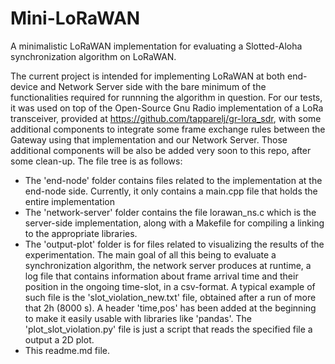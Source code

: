 # Mini-LoRaWAN
A minimalistic LoRaWAN implementation for evaluating a Slotted-Aloha synchronization algorithm on LoRaWAN.

The current project is intended for implementing LoRaWAN at both end-device and Network Server side with the bare minimum of the functionalities required for runnning the algorithm in question.
For our tests, it was used on top of the Open-Source Gnu Radio implementation of a LoRa transceiver, provided at https://github.com/tapparelj/gr-lora_sdr, with some additional components to integrate some
 frame exchange rules between the Gateway using that implementation and our Network Server. Those additional components will be also be added very soon to this repo, after some clean-up. 
The file tree is as follows:
- The 'end-node' folder contains files related to the implementation at the end-node side. Currently, it only contains a main.cpp file that holds the entire implementation
- The 'network-server' folder contains the file lorawan_ns.c which is the server-side implementation, along with a Makefile for compiling a linking to the appropriate libraries.
- The 'output-plot' folder is for files related to visualizing the results of the experimentation. The main goal of all this being to evaluate a synchronization algorithm, the network server produces at runtime, a log file that contains information about frame arrival time and their position in the ongoing time-slot, in a csv-format. A typical example of such file is the 'slot_violation_new.txt' file, obtained after a run of more that 2h (8000 s). A header 'time,pos' has been added at the beginning to make it easily usable with libraries like 'pandas'. The 'plot_slot_violation.py' file is just a script that reads the specified file a output a 2D plot.
- This readme.md file.

>
> >
> > >
> > > >
> > > > >
> > > > > >
> > > > > > >
> > > > > > > >
> > > > > > > >

   
 

